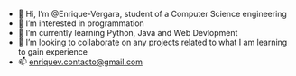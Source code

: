 - 👋 Hi, I’m @Enrique-Vergara, student of a Computer Science engineering
- 👀 I’m interested in programmation
- 🌱 I’m currently learning Python, Java and Web Devlopment
- 💞️ I’m looking to collaborate on any projects related to what I am learning to gain experience
- 📫 enriquev.contacto@gmail.com

<!---
Enrique-Vergara/Enrique-Vergara is a ✨ special ✨ repository because its `README.md` (this file) appears on your GitHub profile.
You can click the Preview link to take a look at your changes.
--->
